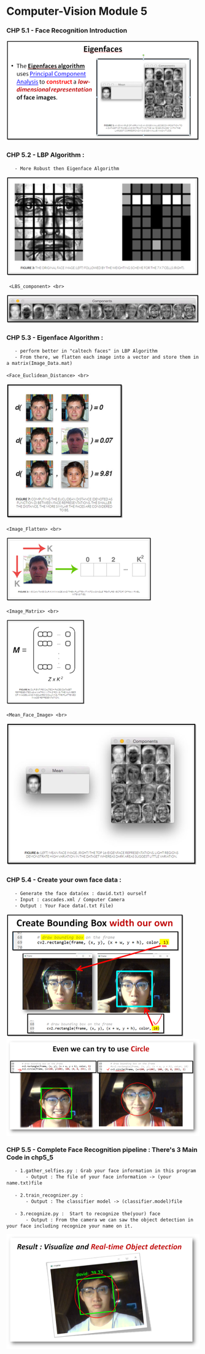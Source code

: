 # Computer-Vision Module 5

   ### CHP 5.1 - Face Recognition Introduction
   
![image](Result_Image/chp_5_1_Eigenface.png) <br>
   
   ### CHP 5.2 - LBP Algorithm : 
       - More Robust then Eigenface Algorithm

![image](Result_Image/chp_5_2_LBS_FaceRecognition.png) <br>

     <LBS_component> <br>
![image](Result_Image/chp_5_3_LBS_component.png) <br>

   ### CHP 5.3 - Eigenface Algorithm : 
       - perform better in "caltech faces" in LBP Algorithm
       - From there, we flatten each image into a vector and store them in a matrix(Image_Data.mat)
       
    <Face_Euclidean_Distance> <br>
![image](Result_Image/chp_5_3_Face_Euclidean_Distance.png) <br>

    <Image_Flatten> <br>
![image](Result_Image/chp_5_3_Image_Flatten.png) <br>

    <Image_Matrix> <br>
![image](Result_Image/chp_5_3_The_Image_Matrix.png) <br>

    <Mean_Face_Image> <br>
![image](Result_Image/chp_5_3_Mean_Face_Image.png) <br>

   ### CHP 5.4 - Create your own face data : 
       - Generate the face data(ex : david.txt) ourself
       - Input : cascades.xml / Computer Camera
       - Output : Your Face data(.txt File)

![image](Result_Image/chp_5_4_BondBox_Color_Width.png) <br>
![image](Result_Image/chp_5_4_TryDifferentBondBox.png) <br>
   
   ### CHP 5.5 - Complete Face Recognition pipeline :  There's 3 Main Code in chp5_5
       - 1.gather_selfies.py : Grab your face information in this program 
           - Output : The file of your face information -> (your name.txt)file
           
       - 2.train_recognizer.py : 
           - Output : The classifier model -> (classifier.model)file

       - 3.recognize.py :  Start to recognize the(your) face
           - Output : From the camera we can saw the object detection in your face including recognize your name on it.
           
![image](Result_Image/chp_5_5_BondBoxwithClassification.png) <br>
